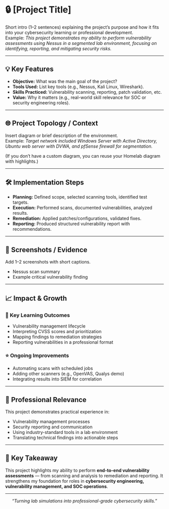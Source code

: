 # 🔒 **[Project Title]**

Short intro (1–2 sentences) explaining the project’s purpose and how it fits into your cybersecurity learning or professional development.  
Example: *This project demonstrates my ability to perform vulnerability assessments using Nessus in a segmented lab environment, focusing on identifying, reporting, and mitigating security risks.*  

---

## 💡 **Key Features**
- **Objective:** What was the main goal of the project?  
- **Tools Used:** List key tools (e.g., Nessus, Kali Linux, Wireshark).  
- **Skills Practiced:** Vulnerability scanning, reporting, patch validation, etc.  
- **Value:** Why it matters (e.g., real-world skill relevance for SOC or security engineering roles).  

---

## 🌐 **Project Topology / Context**
Insert diagram or brief description of the environment.  
Example: *Target network included Windows Server with Active Directory, Ubuntu web server with DVWA, and pfSense firewall for segmentation.*  

(If you don’t have a custom diagram, you can reuse your Homelab diagram with highlights.)  

---

## 🛠️ **Implementation Steps**
- **Planning:** Defined scope, selected scanning tools, identified test targets.  
- **Execution:** Performed scans, documented vulnerabilities, analyzed results.  
- **Remediation:** Applied patches/configurations, validated fixes.  
- **Reporting:** Produced structured vulnerability report with recommendations.  

---

## 📸 **Screenshots / Evidence**
Add 1–2 screenshots with short captions.  
- Nessus scan summary  
- Example critical vulnerability finding  

---

## 📈 **Impact & Growth**

### 🧠 Key Learning Outcomes
- Vulnerability management lifecycle  
- Interpreting CVSS scores and prioritization  
- Mapping findings to remediation strategies  
- Reporting vulnerabilities in a professional format  

### ⭐ Ongoing Improvements
- Automating scans with scheduled jobs  
- Adding other scanners (e.g., OpenVAS, Qualys demo)  
- Integrating results into SIEM for correlation  

---

## 💼 **Professional Relevance**
This project demonstrates practical experience in:  
- Vulnerability management processes  
- Security reporting and communication  
- Using industry-standard tools in a lab environment  
- Translating technical findings into actionable steps  

---

## 📌 **Key Takeaway**
This project highlights my ability to perform **end-to-end vulnerability assessments** — from scanning and analysis to remediation and reporting. It strengthens my foundation for roles in **cybersecurity engineering, vulnerability management, and SOC operations**.  

---

<p align="center"><i>“Turning lab simulations into professional-grade cybersecurity skills.”</i></p>
